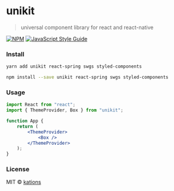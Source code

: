 # unikit

> universal component library for react and react-native

[![NPM](https://img.shields.io/npm/v/unikit.svg)](https://www.npmjs.com/package/unikit) [![JavaScript Style Guide](https://img.shields.io/badge/code_style-standard-brightgreen.svg)](https://standardjs.com)

### Install

```bash
yarn add unikit react-spring swgs styled-components
```

```bash
npm install --save unikit react-spring swgs styled-components
```

### Usage

```jsx
import React from "react";
import { ThemeProvider, Box } from "unikit";

function App {
    return (
        <ThemeProvider>
            <Box />
        </ThemeProvider>
    );
}
```

### License

MIT © [kations](https://github.com/kations)
